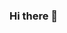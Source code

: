### Hi there 👋

<!--
**Kamalraj78/Kamalraj78** is a ✨ _special_ ✨ repository because its `README.md` (this file) appears on your GitHub profile.


- 🌱 I’m currently learning computer science and engineering 
-->
